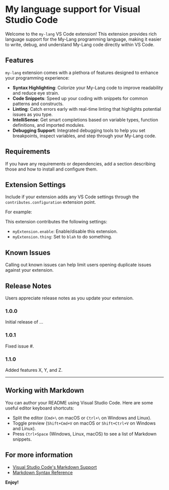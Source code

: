 # My language support for Visual Studio Code

Welcome to the `my-lang` VS Code extension! This extension provides rich language support for the My-Lang programming language, making it easier to write, debug, and understand My-Lang code directly within VS Code.

## Features

`my-lang` extension comes with a plethora of features designed to enhance your programming experience:

- **Syntax Highlighting**: Colorize your My-Lang code to improve readability and reduce eye strain.
- **Code Snippets**: Speed up your coding with snippets for common patterns and constructs.
- **Linting**: Catch errors early with real-time linting that highlights potential issues as you type.
- **IntelliSense**: Get smart completions based on variable types, function definitions, and imported modules.
- **Debugging Support**: Integrated debugging tools to help you set breakpoints, inspect variables, and step through your My-Lang code.

## Requirements

If you have any requirements or dependencies, add a section describing those and how to install and configure them.

## Extension Settings

Include if your extension adds any VS Code settings through the `contributes.configuration` extension point.

For example:

This extension contributes the following settings:

* `myExtension.enable`: Enable/disable this extension.
* `myExtension.thing`: Set to `blah` to do something.

## Known Issues

Calling out known issues can help limit users opening duplicate issues against your extension.

## Release Notes

Users appreciate release notes as you update your extension.

### 1.0.0

Initial release of ...

### 1.0.1

Fixed issue #.

### 1.1.0

Added features X, Y, and Z.

---

## Working with Markdown

You can author your README using Visual Studio Code. Here are some useful editor keyboard shortcuts:

* Split the editor (`Cmd+\` on macOS or `Ctrl+\` on Windows and Linux).
* Toggle preview (`Shift+Cmd+V` on macOS or `Shift+Ctrl+V` on Windows and Linux).
* Press `Ctrl+Space` (Windows, Linux, macOS) to see a list of Markdown snippets.

## For more information

* [Visual Studio Code's Markdown Support](http://code.visualstudio.com/docs/languages/markdown)
* [Markdown Syntax Reference](https://help.github.com/articles/markdown-basics/)

**Enjoy!**
